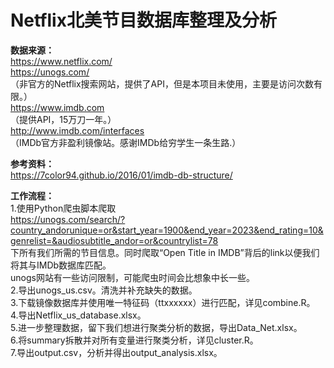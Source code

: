 # Netflix北美节目数据库整理及分析  

**数据来源：**  
https://www.netflix.com/  
https://unogs.com/  
（非官方的Netflix搜索网站，提供了API，但是本项目未使用，主要是访问次数有限。）  
https://www.imdb.com  
（提供API，15万刀一年。）  
http://www.imdb.com/interfaces  
（IMDb官方非盈利镜像站。感谢IMDb给穷学生一条生路.）  

**参考资料：**  
https://7color94.github.io/2016/01/imdb-db-structure/  

**工作流程：**  
1.使用Python爬虫脚本爬取  
https://unogs.com/search/?country_andorunique=or&start_year=1900&end_year=2023&end_rating=10&genrelist=&audiosubtitle_andor=or&countrylist=78  
下所有我们所需的节目信息。同时爬取“Open Title in IMDB”背后的link以便我们将其与IMDb数据库匹配。  
unogs网站有一些访问限制，可能爬虫时间会比想象中长一些。  
2.导出unogs_us.csv。清洗并补充缺失的数据。  
3.下载镜像数据库并使用唯一特征码（ttxxxxxx）进行匹配，详见combine.R。  
4.导出Netflix_us_database.xlsx。  
5.进一步整理数据，留下我们想进行聚类分析的数据，导出Data_Net.xlsx。  
6.将summary拆散并对所有变量进行聚类分析，详见cluster.R。  
7.导出output.csv，分析并得出output_analysis.xlsx。  
